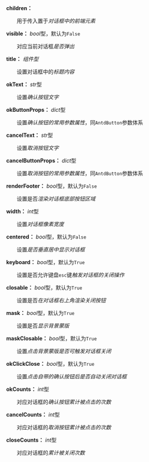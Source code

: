 **children：**

　　用于传入置于*对话框中的前端元素*

**visible：** *bool*型，默认为`False`

　　对应当前对话框*是否弹出*

**title：** *组件型*

　　设置对话框中的*标题内容*

**okText：** *str*型

　　设置*确认按钮文字*

**okButtonProps：** *dict*型

　　设置*确认按钮的常用参数属性*，同`AntdButton`参数体系

**cancelText：** *str*型

　　设置*取消按钮文字*

**cancelButtonProps：** *dict*型

　　设置*取消按钮的常用参数属性*，同`AntdButton`参数体系

**renderFooter：** *bool*型，默认为`False`

　　设置是否*渲染对话框底部按钮区域*

**width：** *int*型

　　设置*对话框像素宽度*

**centered：** *bool*型，默认为`False`

　　设置*是否垂直居中显示对话框*

**keyboard：** *bool*型，默认为`True`

　　设置是否允许键盘`esc`键*触发对话框的关闭操作*

**closable：** *bool*型，默认为`True`

　　设置是否*在对话框右上角渲染关闭按钮*

**mask：** *bool*型，默认为`True`

　　设置是否*显示背景蒙版*

**maskClosable：** *bool*型，默认为`True`

　　设置*点击背景蒙版是否可触发对话框关闭*

**okClickClose：** *bool*型，默认为`True`

　　设置*点击自带的确认按钮后是否自动关闭对话框*

**okCounts：** *int*型

　　对应对话框的*确认按钮累计被点击的次数*

**cancelCounts：** *int*型

　　对应对话框的*取消按钮累计被点击的次数*

**closeCounts：** *int*型

　　对应对话框的*累计被关闭次数*